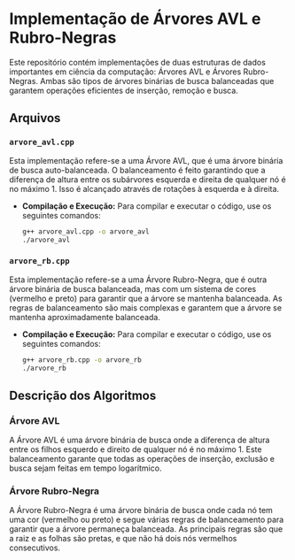 # Implementação de Árvores AVL e Rubro-Negras

Este repositório contém implementações de duas estruturas de dados importantes em ciência da computação: Árvores AVL e Árvores Rubro-Negras. Ambas são tipos de árvores binárias de busca balanceadas que garantem operações eficientes de inserção, remoção e busca.

## Arquivos

### `arvore_avl.cpp`

Esta implementação refere-se a uma Árvore AVL, que é uma árvore binária de busca auto-balanceada. O balanceamento é feito garantindo que a diferença de altura entre os subárvores esquerda e direita de qualquer nó é no máximo 1. Isso é alcançado através de rotações à esquerda e à direita.

- **Compilação e Execução:**
  Para compilar e executar o código, use os seguintes comandos:
  ```sh
  g++ arvore_avl.cpp -o arvore_avl
  ./arvore_avl
  ```

### `arvore_rb.cpp`

Esta implementação refere-se a uma Árvore Rubro-Negra, que é outra árvore binária de busca balanceada, mas com um sistema de cores (vermelho e preto) para garantir que a árvore se mantenha balanceada. As regras de balanceamento são mais complexas e garantem que a árvore se mantenha aproximadamente balanceada.

- **Compilação e Execução:**
  Para compilar e executar o código, use os seguintes comandos:
  ```sh
  g++ arvore_rb.cpp -o arvore_rb
  ./arvore_rb
  ```

## Descrição dos Algoritmos

### Árvore AVL

A Árvore AVL é uma árvore binária de busca onde a diferença de altura entre os filhos esquerdo e direito de qualquer nó é no máximo 1. Este balanceamento garante que todas as operações de inserção, exclusão e busca sejam feitas em tempo logarítmico.

### Árvore Rubro-Negra

A Árvore Rubro-Negra é uma árvore binária de busca onde cada nó tem uma cor (vermelho ou preto) e segue várias regras de balanceamento para garantir que a árvore permaneça balanceada. As principais regras são que a raiz e as folhas são pretas, e que não há dois nós vermelhos consecutivos.
